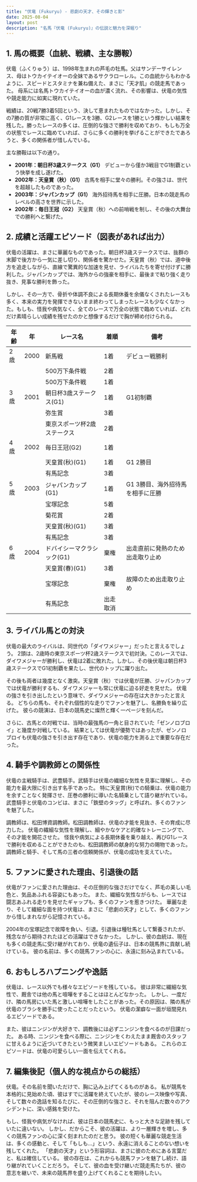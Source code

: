 ```yaml
---
title: "伏竜 (Fukuryu) - 悲劇の天才、その輝きと影"
date: 2025-08-04
layout: post
description: "名馬『伏竜 (Fukuryu)』の伝説と魅力を深堀り"
---
```


## 1. 馬の概要（血統、戦績、主な勝鞍）

伏竜（ふくりゅう）は、1998年生まれの芦毛の牡馬。父はサンデーサイレンス、母はトウカイテイオーの全妹であるサクラローレル。この血統からもわかるように、スピードとスタミナを兼ね備えた、まさに「天才肌」の競走馬であった。  母系には名馬トウカイテイオーの血が濃く流れ、その影響は、伏竜の気性や競走能力に如実に現れていた。

戦績は、20戦7勝3着5回という、決して恵まれたものではなかった。しかし、その7勝の質が非常に高く、G1レースを3勝、G2レースを1勝という輝かしい結果を残した。勝ったレースの多くは、圧倒的な強さで勝利を収めており、もしも万全の状態でレースに臨めていれば、さらに多くの勝利を挙げることができたであろうと、多くの関係者が惜しんでいる。

主な勝鞍は以下の通り。

* **2001年：朝日杯3歳ステークス（G1）**  デビューから僅か3戦目でG1制覇という快挙を成し遂げた。
* **2002年：天皇賞（秋）（G1）**  古馬を相手に堂々の勝利。その強さは、世代を超越したものであった。
* **2003年：ジャパンカップ（G1）**  海外招待馬を相手に圧勝。日本の競走馬のレベルの高さを世界に示した。
* **2002年：毎日王冠（G2）**  天皇賞（秋）への前哨戦を制し、その後の大舞台での勝利へと繋げた。


## 2. 成績と活躍エピソード（図表があれば出力）

伏竜の活躍は、まさに華麗なものであった。朝日杯3歳ステークスでは、抜群の末脚で後方から一気に差し切り、関係者を驚かせた。天皇賞（秋）では、道中後方を追走しながら、直線で驚異的な加速を見せ、ライバルたちを寄せ付けずに勝利した。ジャパンカップでは、海外からの強豪を相手に、最後まで粘り強く走り抜き、見事な勝利を飾った。

しかし、その一方で、骨折や体調不良による長期休養を余儀なくされたレースも多く、本来の実力を発揮できないまま終わってしまったレースも少なくなかった。もしも、怪我や病気なく、全てのレースで万全の状態で臨めていれば、どれだけ素晴らしい成績を残せたのかと想像するだけで胸が締め付けられる。

| 年齢 | 年 | レース名             | 着順 | 備考                                      |
|-----|---|----------------------|------|-------------------------------------------|
| 2歳 | 2000 | 新馬戦               | 1着 | デビュー戦勝利                             |
|     |     | 500万下条件戦         | 2着 |                                           |
|     |     | 500万下条件戦         | 1着 |                                           |
| 3歳 | 2001 | 朝日杯3歳ステークス(G1) | 1着 | G1初制覇                                  |
|     |     | 弥生賞                | 3着 |                                           |
|     |     | 東京スポーツ杯2歳ステークス| 2着 |                                           |
| 4歳 | 2002 | 毎日王冠(G2)           | 1着 |                                           |
|     |     | 天皇賞(秋)(G1)        | 1着 | G1 2勝目                                  |
|     |     | 有馬記念              | 3着 |                                           |
| 5歳 | 2003 | ジャパンカップ(G1)      | 1着 | G1 3勝目、海外招待馬を相手に圧勝           |
|     |     | 宝塚記念              | 5着 |                                           |
|     |     | 菊花賞                | 2着 |                                           |
|     |     | 天皇賞(秋)(G1)        | 3着 |                                           |
|     |     | 有馬記念              | 3着 |                                           |
| 6歳 | 2004 | ドバイシーマクラシック(G1)| 棄権 | 出走直前に発熱のため出走取り止め             |
|     |     | 天皇賞(春)(G1)        | 3着 |                                           |
|     |     | 宝塚記念              | 棄権 | 故障のため出走取り止め                     |
|     |     | 有馬記念              | 出走取消 |                                           |


## 3. ライバル馬との対決

伏竜の最大のライバルは、同世代の「ダイワメジャー」だったと言えるでしょう。  2頭は、2歳時の東京スポーツ杯2歳ステークスで初対決。このレースでは、ダイワメジャーが勝利し、伏竜は2着に敗れた。しかし、その後伏竜は朝日杯3歳ステークスでG1初制覇を果たし、世代のトップに躍り出た。

その後も両者は幾度となく激突。天皇賞（秋）では伏竜が圧勝、ジャパンカップでは伏竜が勝利するも、ダイワメジャーも常に伏竜に迫る好走を見せた。  伏竜の強さを引き出したという意味で、ダイワメジャーの存在は大きかったと言える。  どちらの馬も、それぞれ個性的な走りでファンを魅了し、名勝負を繰り広げた。  彼らの競演は、日本の競馬史に燦然と輝く一ページを刻んだ。

さらに、古馬との対戦では、当時の最強馬の一角と目されていた「ゼンノロブロイ」と幾度か対戦している。  結果としては伏竜が優勢ではあったが、ゼンノロブロイも伏竜の強さを引き出す存在であり、伏竜の能力を測る上で重要な存在だった。


## 4. 騎手や調教師との関係性

伏竜の主戦騎手は、武豊騎手。武騎手は伏竜の繊細な気性を見事に理解し、その能力を最大限に引き出す名手であった。  特に天皇賞(秋)での騎乗は、伏竜の能力を余すことなく発揮させ、圧巻の勝利に導いた名騎乗として語り継がれている。  武豊騎手と伏竜のコンビは、まさに「鉄壁のタッグ」と呼ばれ、多くのファンを魅了した。

調教師は、松田博資調教師。松田調教師は、伏竜の才能を見抜き、その育成に尽力した。  伏竜の繊細な気性を理解し、細やかなケアと的確なトレーニングで、その才能を開花させた。  怪我や病気による長期休養を乗り越え、再びG1レースで勝利を収めることができたのも、松田調教師の献身的な努力の賜物であった。  調教師と騎手、そして馬の三者の信頼関係が、伏竜の成功を支えていた。


## 5. ファンに愛された理由、引退後の話

伏竜がファンに愛された理由は、その圧倒的な強さだけでなく、芦毛の美しい毛色と、気品あふれる容姿にもあった。  また、繊細な気性ながらも、レースでは闘志あふれる走りを見せたギャップも、多くのファンを惹きつけた。  華麗な走り、そして繊細な面を持つ伏竜は、まさに「悲劇の天才」として、多くのファンから惜しまれながら記憶されている。

2004年の宝塚記念で故障を負い、引退。引退後は種牡馬として繋養されたが、残念ながら期待されたほどの活躍はできなかった。  しかし、彼の血統は、現在も多くの競走馬に受け継がれており、伏竜の遺伝子は、日本の競馬界に貢献し続けている。  彼の名前は、多くの競馬ファンの心に、永遠に刻み込まれている。


## 6. おもしろハプニングや逸話

伏竜は、レース以外でも様々なエピソードを残している。  彼は非常に繊細な気性で、厩舎では他の馬と喧嘩をすることはほとんどなかった。  しかし、一度だけ、隣の馬房にいた馬と激しい喧嘩をしたことがあった。その原因は、隣の馬が伏竜のブラシを勝手に使ったことだったという。  伏竜の潔癖な一面が垣間見れるエピソードである。

また、彼はニンジンが大好きで、調教後には必ずニンジンを食べるのが日課だった。  ある時、ニンジンを食べる際に、ニンジンをくわえたまま厩舎のスタッフに甘えるように近づいてきたという微笑ましいエピソードもある。  これらのエピソードは、伏竜の可愛らしい一面を伝えてくれる。


## 7. 編集後記（個人的な視点からの総括）

伏竜。その名前を聞いただけで、胸に込み上げてくるものがある。  私が競馬を本格的に見始めた頃、彼はすでに活躍を終えていたが、彼のレース映像や写真、そして数々の逸話を知るたびに、その圧倒的な強さと、それを阻んだ数々のアクシデントに、深い感銘を受けた。

もし、怪我や病気がなければ、彼は日本の競馬史に、もっと大きな足跡を残していたに違いない。  しかし、だからこそ、彼の活躍は、より一層輝きを増し、多くの競馬ファンの心に深く刻まれたのだと思う。  彼の短くも華麗な競走生活は、多くの感動と、そして「もしも…」という、永遠に消えることのない想いを残してくれた。  「悲劇の天才」という形容詞は、まさに彼のためにある言葉だと、私は確信している。  彼の存在は、これからも競馬ファンを魅了し続け、語り継がれていくことだろう。  そして、彼の血を受け継いだ競走馬たちが、彼の意志を継いで、未来の競馬界を盛り上げてくれることを期待したい。
